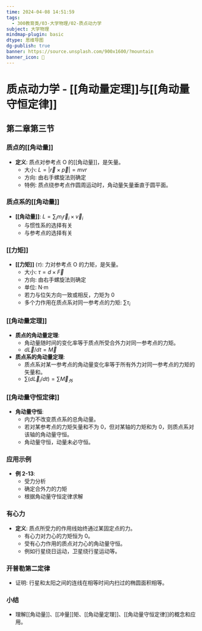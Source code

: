 ```yaml
---
time: 2024-04-08 14:51:59
tags:
  - 300教育类/03-大学物理/02-质点动力学
subject: 大学物理
mindmap-plugin: basic
dtype: 思维导图
dg-publish: true
banner: https://source.unsplash.com/900x1600/?mountain
banner_icon: 👾
---
```


# 质点动力学 - [[角动量定理]]与[[角动量守恒定律]]

## 第二章第三节

### 质点的[[角动量]]
- **定义**: 质点对参考点 O 的[[角动量]]，是矢量。
    - 大小: $L = |\vec{r} \times \vec{p}| = mvr$
    - 方向: 由右手螺旋法则确定
    - 特例: 质点绕参考点作圆周运动时，角动量矢量垂直于圆平面。

### 质点系的[[角动量]]
- **[[角动量]]**: $L = \sum_{i} m_i \vec{r}_i \times \vec{v}_i$
    - 与惯性系的选择有关
    - 与参考点的选择有关

### [[力矩]]
- **[[力矩]]** ($\tau$): 力对参考点 O 的力矩，是矢量。
    - 大小: $\tau = d \times \vec{F}$
    - 方向: 由右手螺旋法则确定
    - 单位: N·m
    - 若力与位矢方向一致或相反，力矩为 0
    - 多个力作用在质点系对同一参考点的力矩: $\sum \tau_i$

### [[角动量定理]]
- **质点的角动量定理**:
    - 角动量随时间的变化率等于质点所受合外力对同一参考点的力矩。
    - $d\vec{L}/dt = \vec{M}$
- **质点系的角动量定理**:
    - 质点系对某一参考点的角动量变化率等于所有外力对同一参考点的力矩的矢量和。
    - $\sum (d\vec{L}_i/dt) = \sum \vec{M}_{外}$

### [[角动量守恒定律]]
- **角动量守恒**:
    - 内力不改变质点系的总角动量。
    - 若对某参考点的力矩矢量和不为 0，但对某轴的力矩和为 0，则质点系对该轴的角动量守恒。
    - 角动量守恒，动量未必守恒。

### 应用示例
- **例 2-13**:
    - 受力分析
    - 确定合外力的力矩
    - 根据角动量守恒定律求解

### 有心力
- **定义**: 质点所受力的作用线始终通过某固定点的力。
    - 有心力对力心的力矩恒为 0。
    - 受有心力作用的质点对力心的角动量守恒。
    - 例如行星绕日运动，卫星绕行星运动等。

### 开普勒第二定律
- 证明: 行星和太阳之间的连线在相等时间内扫过的椭圆面积相等。

### 小结
- 理解[[角动量]]、[[冲量]]矩、[[角动量定理]]、[[角动量守恒定律]]的概念和应用。